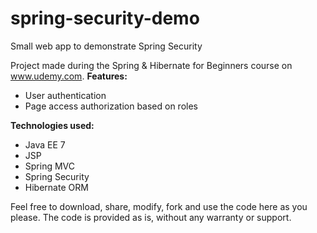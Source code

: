 # spring-security-demo
Small web app to demonstrate Spring Security

Project made during the Spring & Hibernate for Beginners course on www.udemy.com.
**Features:**
- User authentication
- Page access authorization based on roles

**Technologies used:**
- Java EE 7
- JSP
- Spring MVC
- Spring Security
- Hibernate ORM

Feel free to download, share, modify, fork and use the code here as you please.
The code is provided as is, without any warranty or support.
